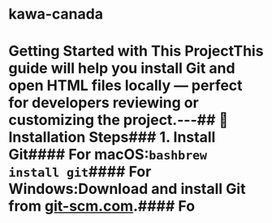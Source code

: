# kawa-canada
# Getting Started with This ProjectThis guide will help you install Git and open HTML files locally — perfect for developers reviewing or customizing the project.---## 🚀 Installation Steps### 1. Install Git#### For macOS:```bashbrew install git```#### For Windows:Download and install Git from [git-scm.com](https://git-scm.com/download/win).#### Fo
